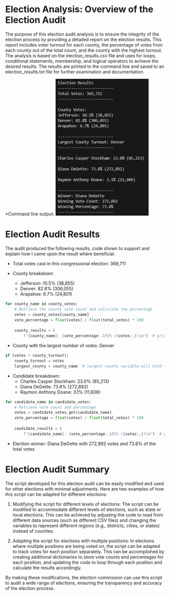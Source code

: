 # Election Analysis: Overview of the Election Audit

The purpose of this election audit analysis is to ensure the integrity of the election process by providing a detailed report on the election results. This report includes voter turnout for each county, the percentage of votes from each county out of the total count, and the county with the highest turnout. The analysis is based on the election_results.csv file and uses for loops, conditional statements, membership, and logical operators to achieve the desired results. The results are printed to the command line and saved to an election_results.txt file for further examination and documentation.

*Command line output:
![Election Audit Results Screenshot](./analysis/Deliverable%201%20Print%20Screenshot%202023-05-13%20111337.png)

# Election Audit Results

The audit produced the following results, code shown to support and explain how I came upon the result where beneficial.

* Total votes cast in this congressional election: 369,711

* County breakdown:
  * Jefferson: 10.5% (38,855)
  * Denver: 82.8% (306,055)
  * Arapahoe: 6.7% (24,801)
```python
for county_name in county_votes:
    # Retrieve the county vote count and calculate the percentage
    votes = county_votes[county_name]
    vote_percentage = float(votes) / float(total_votes) * 100

    county_results = (
        f"{county_name}: {vote_percentage:.1f}% ({votes:,})\n")  # prints each county's vote count and percentage
```
* County with the largest number of votes: Denver
```python
if (votes > county_turnout):
    county_turnout = votes
    largest_county = county_name  # largest_county variable will hold the county with the largest turnout
```

* Candidate breakdown:
  * Charles Casper Stockham: 23.0% (85,213)
  * Diana DeGette: 73.8% (272,892)
  * Raymon Anthony Doane: 3.1% (11,606)
```python
for candidate_name in candidate_votes:
    # Retrieve vote count and percentage
    votes = candidate_votes.get(candidate_name)
    vote_percentage = float(votes) / float(total_votes) * 100

    candidate_results = (
        f"{candidate_name}: {vote_percentage:.1f}% ({votes:,})\n")  # prints each candidate's vote count and percentage
```

* Election winner: Diana DeGette with 272,892 votes and 73.8% of the total votes

# Election Audit Summary

The script developed for this election audit can be easily modified and used for other elections with minimal adjustments. Here are two examples of how this script can be adapted for different elections:

1. Modifying the script for different levels of elections: The script can be modified to accommodate different levels of elections, such as state or local elections. This can be achieved by adjusting the code to read from different data sources (such as different CSV files) and changing the variables to represent different regions (e.g., districts, cities, or states) instead of counties.

2. Adapting the script for elections with multiple positions: In elections where multiple positions are being voted on, the script can be adapted to track votes for each position separately. This can be accomplished by creating additional dictionaries to store vote counts and percentages for each position, and updating the code to loop through each position and calculate the results accordingly.

By making these modifications, the election commission can use this script to audit a wide range of elections, ensuring the transparency and accuracy of the election process.
